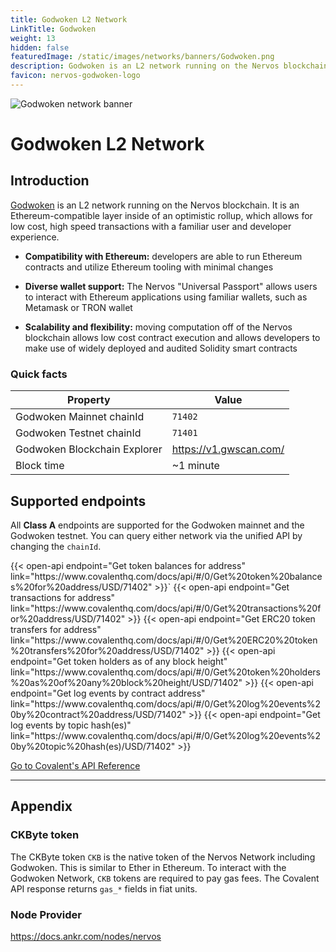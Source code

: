 ```yaml
---
title: Godwoken L2 Network
LinkTitle: Godwoken
weight: 13
hidden: false
featuredImage: /static/images/networks/banners/Godwoken.png
description: Godwoken is an L2 network running on the Nervos blockchain. It is an Ethereum-compatible layer inside of an optimistic rollup, which allows for low cost, high speed transactions with a familiar user and developer experience.
favicon: nervos-godwoken-logo
---
```


![Godwoken network banner](/static/images/networks/banners/Godwoken.png)

# Godwoken L2 Network

## Introduction

[Godwoken](https://www.nervos.org/godwoken) is an L2 network running on the Nervos blockchain. It is an Ethereum-compatible layer inside of an optimistic rollup, which allows for low cost, high speed transactions with a familiar user and developer experience.

- **Compatibility with Ethereum:** developers are able to run Ethereum contracts and utilize Ethereum tooling with minimal changes

- **Diverse wallet support:** The Nervos "Universal Passport" allows users  to interact with Ethereum applications using familiar wallets, such as Metamask or TRON wallet

- **Scalability and flexibility:** moving computation off of the Nervos blockchain allows low cost contract execution and allows developers to make use of widely deployed and audited Solidity smart contracts

### Quick facts

<TableWrap>

|Property|Value|
|---|---|
|Godwoken Mainnet chainId|`71402`|
|Godwoken Testnet chainId|`71401`|
|Godwoken Blockchain Explorer|https://v1.gwscan.com/|
|Block time|~1 minute|

</TableWrap>


## Supported endpoints

<Aside>

All __Class A__ endpoints are supported for the Godwoken mainnet and the Godwoken testnet. You can query either network via the unified API by changing the `chainId`.

</Aside>

<div>
  {{< open-api
      endpoint="Get token balances for address"
      link="https://www.covalenthq.com/docs/api/#/0/Get%20token%20balances%20for%20address/USD/71402"
  >}}`
    {{< open-api
      endpoint="Get transactions for address"
      link="https://www.covalenthq.com/docs/api/#/0/Get%20transactions%20for%20address/USD/71402"
  >}}
    {{< open-api
      endpoint="Get ERC20 token transfers for address"
      link="https://www.covalenthq.com/docs/api/#/0/Get%20ERC20%20token%20transfers%20for%20address/USD/71402"
  >}}
      {{< open-api
      endpoint="Get token holders as of any block height"
      link="https://www.covalenthq.com/docs/api/#/0/Get%20token%20holders%20as%20of%20any%20block%20height/USD/71402"
  >}}
      {{< open-api
      endpoint="Get log events by contract address"
      link="https://www.covalenthq.com/docs/api/#/0/Get%20log%20events%20by%20contract%20address/USD/71402"
  >}}
      {{< open-api
      endpoint="Get log events by topic hash(es)"
      link="https://www.covalenthq.com/docs/api/#/0/Get%20log%20events%20by%20topic%20hash(es)/USD/71402"
  >}}
</div>



<a target="_blank" class="Button Button-is-docs-primary" href="https://www.covalenthq.com/docs/api/">Go to Covalent's API Reference</a>

--- 


## Appendix

### CKByte token

The CKByte token `CKB` is the native token of the Nervos Network including Godwoken. This is similar to Ether in Ethereum. To interact with the Godwoken Network, `CKB` tokens are required to pay gas fees. The Covalent API response returns `gas_*` fields in fiat units.

### Node Provider

https://docs.ankr.com/nodes/nervos